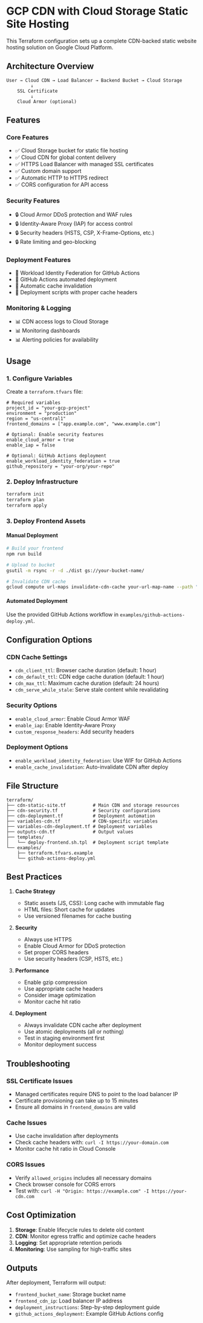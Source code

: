 # GCP CDN with Cloud Storage Static Site Hosting

This Terraform configuration sets up a complete CDN-backed static website hosting solution on Google Cloud Platform.

## Architecture Overview

```
User → Cloud CDN → Load Balancer → Backend Bucket → Cloud Storage
         ↓
    SSL Certificate
         ↓
    Cloud Armor (optional)
```

## Features

### Core Features
- ✅ Cloud Storage bucket for static file hosting
- ✅ Cloud CDN for global content delivery
- ✅ HTTPS Load Balancer with managed SSL certificates
- ✅ Custom domain support
- ✅ Automatic HTTP to HTTPS redirect
- ✅ CORS configuration for API access

### Security Features
- 🔒 Cloud Armor DDoS protection and WAF rules
- 🔒 Identity-Aware Proxy (IAP) for access control
- 🔒 Security headers (HSTS, CSP, X-Frame-Options, etc.)
- 🔒 Rate limiting and geo-blocking

### Deployment Features
- 🚀 Workload Identity Federation for GitHub Actions
- 🚀 GitHub Actions automated deployment
- 🚀 Automatic cache invalidation
- 🚀 Deployment scripts with proper cache headers

### Monitoring & Logging
- 📊 CDN access logs to Cloud Storage
- 📊 Monitoring dashboards
- 📊 Alerting policies for availability

## Usage

### 1. Configure Variables

Create a `terraform.tfvars` file:

```hcl
# Required variables
project_id = "your-gcp-project"
environment = "production"
region = "us-central1"
frontend_domains = ["app.example.com", "www.example.com"]

# Optional: Enable security features
enable_cloud_armor = true
enable_iap = false

# Optional: GitHub Actions deployment
enable_workload_identity_federation = true
github_repository = "your-org/your-repo"
```

### 2. Deploy Infrastructure

```bash
terraform init
terraform plan
terraform apply
```

### 3. Deploy Frontend Assets

#### Manual Deployment
```bash
# Build your frontend
npm run build

# Upload to bucket
gsutil -m rsync -r -d ./dist gs://your-bucket-name/

# Invalidate CDN cache
gcloud compute url-maps invalidate-cdn-cache your-url-map-name --path "/*"
```

#### Automated Deployment
Use the provided GitHub Actions workflow in `examples/github-actions-deploy.yml`.

## Configuration Options

### CDN Cache Settings
- `cdn_client_ttl`: Browser cache duration (default: 1 hour)
- `cdn_default_ttl`: CDN edge cache duration (default: 1 hour)
- `cdn_max_ttl`: Maximum cache duration (default: 24 hours)
- `cdn_serve_while_stale`: Serve stale content while revalidating

### Security Options
- `enable_cloud_armor`: Enable Cloud Armor WAF
- `enable_iap`: Enable Identity-Aware Proxy
- `custom_response_headers`: Add security headers

### Deployment Options
- `enable_workload_identity_federation`: Use WIF for GitHub Actions
- `enable_cache_invalidation`: Auto-invalidate CDN after deploy

## File Structure

```
terraform/
├── cdn-static-site.tf          # Main CDN and storage resources
├── cdn-security.tf             # Security configurations
├── cdn-deployment.tf           # Deployment automation
├── variables-cdn.tf            # CDN-specific variables
├── variables-cdn-deployment.tf # Deployment variables
├── outputs-cdn.tf              # Output values
├── templates/
│   └── deploy-frontend.sh.tpl  # Deployment script template
└── examples/
    ├── terraform.tfvars.example
    └── github-actions-deploy.yml
```

## Best Practices

1. **Cache Strategy**
   - Static assets (JS, CSS): Long cache with immutable flag
   - HTML files: Short cache for updates
   - Use versioned filenames for cache busting

2. **Security**
   - Always use HTTPS
   - Enable Cloud Armor for DDoS protection
   - Set proper CORS headers
   - Use security headers (CSP, HSTS, etc.)

3. **Performance**
   - Enable gzip compression
   - Use appropriate cache headers
   - Consider image optimization
   - Monitor cache hit ratio

4. **Deployment**
   - Always invalidate CDN cache after deployment
   - Use atomic deployments (all or nothing)
   - Test in staging environment first
   - Monitor deployment success

## Troubleshooting

### SSL Certificate Issues
- Managed certificates require DNS to point to the load balancer IP
- Certificate provisioning can take up to 15 minutes
- Ensure all domains in `frontend_domains` are valid

### Cache Issues
- Use cache invalidation after deployments
- Check cache headers with: `curl -I https://your-domain.com`
- Monitor cache hit ratio in Cloud Console

### CORS Issues
- Verify `allowed_origins` includes all necessary domains
- Check browser console for CORS errors
- Test with: `curl -H "Origin: https://example.com" -I https://your-cdn.com`

## Cost Optimization

1. **Storage**: Enable lifecycle rules to delete old content
2. **CDN**: Monitor egress traffic and optimize cache headers
3. **Logging**: Set appropriate retention periods
4. **Monitoring**: Use sampling for high-traffic sites

## Outputs

After deployment, Terraform will output:
- `frontend_bucket_name`: Storage bucket name
- `frontend_cdn_ip`: Load balancer IP address
- `deployment_instructions`: Step-by-step deployment guide
- `github_actions_deployment`: Example GitHub Actions config